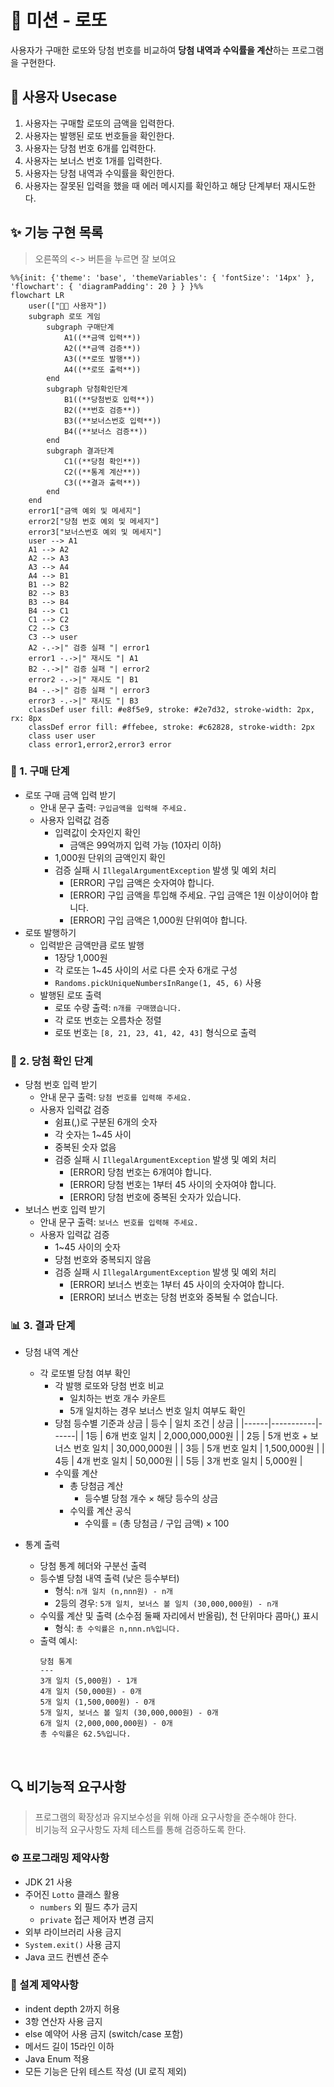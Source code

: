 # 🎲 미션 - 로또

사용자가 구매한 로또와 당첨 번호를 비교하여 **당첨 내역과 수익률을 계산**하는 프로그램을 구현한다.
<br/>

## 🎯 사용자 Usecase

1. 사용자는 구매할 로또의 금액을 입력한다.
2. 사용자는 발행된 로또 번호들을 확인한다.
3. 사용자는 당첨 번호 6개를 입력한다.
4. 사용자는 보너스 번호 1개를 입력한다.
5. 사용자는 당첨 내역과 수익률을 확인한다.
6. 사용자는 잘못된 입력을 했을 때 에러 메시지를 확인하고 해당 단계부터 재시도한다.
   <br/>

## ✨ 기능 구현 목록

> 오른쪽의 <-> 버튼을 누르면 잘 보여요

```mermaid
%%{init: {'theme': 'base', 'themeVariables': { 'fontSize': '14px' }, 'flowchart': { 'diagramPadding': 20 } } }%%
flowchart LR
    user(["🧑‍💻 사용자"])
    subgraph 로또 게임
        subgraph 구매단계
            A1((**금액 입력**))
            A2((**금액 검증**))
            A3((**로또 발행**))
            A4((**로또 출력**))
        end
        subgraph 당첨확인단계
            B1((**당첨번호 입력**))
            B2((**번호 검증**))
            B3((**보너스번호 입력**))
            B4((**보너스 검증**))
        end
        subgraph 결과단계
            C1((**당첨 확인**))
            C2((**통계 계산**))
            C3((**결과 출력**))
        end
    end
    error1["금액 예외 및 메세지"]
    error2["당첨 번호 예외 및 메세지"]
    error3["보너스번호 예외 및 메세지"]
    user --> A1
    A1 --> A2
    A2 --> A3
    A3 --> A4
    A4 --> B1
    B1 --> B2
    B2 --> B3
    B3 --> B4
    B4 --> C1
    C1 --> C2
    C2 --> C3
    C3 --> user
    A2 -.->|" 검증 실패 "| error1
    error1 -.->|" 재시도 "| A1
    B2 -.->|" 검증 실패 "| error2
    error2 -.->|" 재시도 "| B1
    B4 -.->|" 검증 실패 "| error3
    error3 -.->|" 재시도 "| B3
    classDef user fill: #e8f5e9, stroke: #2e7d32, stroke-width: 2px, rx: 8px
    classDef error fill: #ffebee, stroke: #c62828, stroke-width: 2px
    class user user
    class error1,error2,error3 error

```

### 📝 1. 구매 단계

- 로또 구매 금액 입력 받기
    - 안내 문구 출력: `구입금액을 입력해 주세요.`
    - 사용자 입력값 검증
        - 입력값이 숫자인지 확인
          - 금액은 99억까지 입력 가능 (10자리 이하)
        - 1,000원 단위의 금액인지 확인
        - 검증 실패 시 `IllegalArgumentException` 발생 및 예외 처리
            - [ERROR] 구입 금액은 숫자여야 합니다.
            - [ERROR] 구입 금액을 투입해 주세요. 구입 금액은 1원 이상이어야 합니다.
            - [ERROR] 구입 금액은 1,000원 단위여야 합니다.
- 로또 발행하기
    - 입력받은 금액만큼 로또 발행
        - 1장당 1,000원
        - 각 로또는 1~45 사이의 서로 다른 숫자 6개로 구성
        - `Randoms.pickUniqueNumbersInRange(1, 45, 6)` 사용
    - 발행된 로또 출력
        - 로또 수량 출력: `n개를 구매했습니다.`
        - 각 로또 번호는 오름차순 정렬
        - 로또 번호는 `[8, 21, 23, 41, 42, 43]` 형식으로 출력

### 🎯 2. 당첨 확인 단계

- 당첨 번호 입력 받기
    - 안내 문구 출력: `당첨 번호를 입력해 주세요.`
    - 사용자 입력값 검증
        - 쉼표(,)로 구분된 6개의 숫자
        - 각 숫자는 1~45 사이
        - 중복된 숫자 없음
        - 검증 실패 시 `IllegalArgumentException` 발생 및 예외 처리
            - [ERROR] 당첨 번호는 6개여야 합니다.
            - [ERROR] 당첨 번호는 1부터 45 사이의 숫자여야 합니다.
            - [ERROR] 당첨 번호에 중복된 숫자가 있습니다.
- 보너스 번호 입력 받기
    - 안내 문구 출력: `보너스 번호를 입력해 주세요.`
    - 사용자 입력값 검증
        - 1~45 사이의 숫자
        - 당첨 번호와 중복되지 않음
        - 검증 실패 시 `IllegalArgumentException` 발생 및 예외 처리
            - [ERROR] 보너스 번호는 1부터 45 사이의 숫자여야 합니다.
            - [ERROR] 보너스 번호는 당첨 번호와 중복될 수 없습니다.

### 📊 3. 결과 단계

- 당첨 내역 계산
    - 각 로또별 당첨 여부 확인
        - 각 발행 로또와 당첨 번호 비교
            - 일치하는 번호 개수 카운트
            - 5개 일치하는 경우 보너스 번호 일치 여부도 확인
        - 당첨 등수별 기준과 상금
          | 등수 | 일치 조건 | 상금 |
          |------|-----------|------|
          | 1등 | 6개 번호 일치 | 2,000,000,000원 |
          | 2등 | 5개 번호 + 보너스 번호 일치 | 30,000,000원 |
          | 3등 | 5개 번호 일치 | 1,500,000원 |
          | 4등 | 4개 번호 일치 | 50,000원 |
          | 5등 | 3개 번호 일치 | 5,000원 |
        - 수익률 계산
            - 총 당첨금 계산
                - 등수별 당첨 개수 × 해당 등수의 상금
            - 수익률 계산 공식
                - 수익률 = (총 당첨금 / 구입 금액) × 100

- 통계 출력
    - 당첨 통계 헤더와 구분선 출력
    - 등수별 당첨 내역 출력 (낮은 등수부터)
        - 형식: `n개 일치 (n,nnn원) - n개`
        - 2등의 경우: `5개 일치, 보너스 볼 일치 (30,000,000원) - n개`
    - 수익률 계산 및 출력 (소수점 둘째 자리에서 반올림), 천 단위마다 콤마(,) 표시
        - 형식: `총 수익률은 n,nnn.n%입니다.`
    - 출력 예시:
        ```
        당첨 통계
        ---
        3개 일치 (5,000원) - 1개
        4개 일치 (50,000원) - 0개
        5개 일치 (1,500,000원) - 0개
        5개 일치, 보너스 볼 일치 (30,000,000원) - 0개
        6개 일치 (2,000,000,000원) - 0개
        총 수익률은 62.5%입니다.
        ```

<br/>

## 🔍 비기능적 요구사항

> 프로그램의 확장성과 유지보수성을 위해 아래 요구사항을 준수해야 한다.  
> 비기능적 요구사항도 자체 테스트를 통해 검증하도록 한다.

### ⚙️ 프로그래밍 제약사항

* JDK 21 사용
* 주어진 `Lotto` 클래스 활용
    * `numbers` 외 필드 추가 금지
    * `private` 접근 제어자 변경 금지
* 외부 라이브러리 사용 금지
* `System.exit()` 사용 금지
* Java 코드 컨벤션 준수

### 📐 설계 제약사항

* indent depth 2까지 허용
* 3항 연산자 사용 금지
* else 예약어 사용 금지 (switch/case 포함)
* 메서드 길이 15라인 이하
* Java Enum 적용
* 모든 기능은 단위 테스트 작성 (UI 로직 제외)
